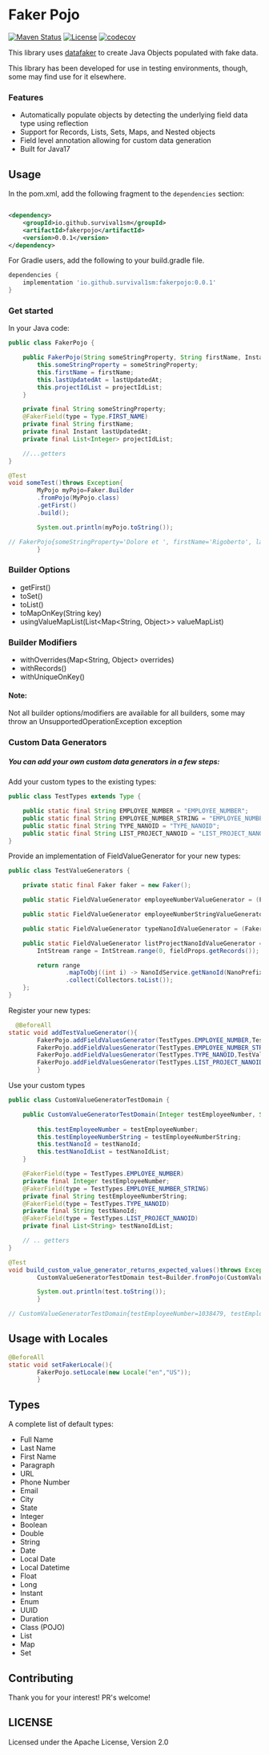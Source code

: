 # Faker Pojo

[![Maven Status](https://maven-badges.herokuapp.com/maven-central/net.datafaker/datafaker/badge.svg?style=flat)](http://mvnrepository.com/artifact/net.datafaker/datafaker)
[![License](http://img.shields.io/:license-apache-brightgreen.svg)](http://www.apache.org/licenses/LICENSE-2.0.html)
[![codecov](https://codecov.io/gh/datafaker-net/datafaker/branch/main/graph/badge.svg?token=FJ6EXMUTFD)](https://codecov.io/gh/datafaker-net/datafaker)

This library uses [datafaker](https://github.com/datafaker-net/datafaker) to create Java Objects populated with
fake data.

This library has been developed for use in testing environments, though, some may find use for it elsewhere.

### Features

* Automatically populate objects by detecting the underlying field data type using reflection
* Support for Records, Lists, Sets, Maps, and Nested objects
* Field level annotation allowing for custom data generation
* Built for Java17

## Usage

In the pom.xml, add the following fragment to the `dependencies` section:

```xml

<dependency>
    <groupId>io.github.survival1sm</groupId>
    <artifactId>fakerpojo</artifactId>
    <version>0.0.1</version>
</dependency>
```

For Gradle users, add the following to your build.gradle file.

```groovy
dependencies {
    implementation 'io.github.survival1sm:fakerpojo:0.0.1'
}

```

### Get started

In your Java code:

```java
public class FakerPojo {

	public FakerPojo(String someStringProperty, String firstName, Instant lastUpdatedAt, List<Integer> projectIdList) {
		this.someStringProperty = someStringProperty;
		this.firstName = firstName;
		this.lastUpdatedAt = lastUpdatedAt;
		this.projectIdList = projectIdList;
	}

	private final String someStringProperty;
	@FakerField(type = Type.FIRST_NAME)
	private final String firstName;
	private final Instant lastUpdatedAt;
	private final List<Integer> projectIdList;

	//...getters
}
```

```java
@Test
void someTest()throws Exception{
		MyPojo myPojo=Faker.Builder
		.fromPojo(MyPojo.class)
		.getFirst()
		.build();

		System.out.println(myPojo.toString());

// FakerPojo{someStringProperty='Dolore et ', firstName='Rigoberto', lastUpdatedAt=2019-07-05T02:37:58.910Z, projectIdList=[228099, 443978]}
		}
```

### Builder Options

* getFirst()
* toSet()
* toList()
* toMapOnKey(String key)
* usingValueMapList(List<Map<String, Object>> valueMapList)

### Builder Modifiers

* withOverrides(Map<String, Object> overrides)
* withRecords()
* withUniqueOnKey()

#### Note:

Not all builder options/modifiers are available for all builders, some may throw an UnsupportedOperationException
exception

### Custom Data Generators

##### You can add your own custom data generators in a few steps:

Add your custom types to the existing types:

```java
public class TestTypes extends Type {

	public static final String EMPLOYEE_NUMBER = "EMPLOYEE_NUMBER";
	public static final String EMPLOYEE_NUMBER_STRING = "EMPLOYEE_NUMBER_STRING";
	public static final String TYPE_NANOID = "TYPE_NANOID";
	public static final String LIST_PROJECT_NANOID = "LIST_PROJECT_NANOID";
}
```

Provide an implementation of FieldValueGenerator for your new types:

```java
public class TestValueGenerators {

	private static final Faker faker = new Faker();

	public static FieldValueGenerator employeeNumberValueGenerator = (FakerFieldProps fieldProps) -> faker.number().numberBetween(20, 1200000);

	public static FieldValueGenerator employeeNumberStringValueGenerator = (FakerFieldProps fieldProps) -> String.valueOf(faker.number().numberBetween(20, 1200000));

	public static FieldValueGenerator typeNanoIdValueGenerator = (FakerFieldProps fieldProps) -> NanoIdService.getNanoId(NanoPrefix.type);

	public static FieldValueGenerator listProjectNanoIdValueGenerator = (FakerFieldProps fieldProps) -> {
		IntStream range = IntStream.range(0, fieldProps.getRecords());

		return range
				.mapToObj((int i) -> NanoIdService.getNanoId(NanoPrefix.project))
				.collect(Collectors.toList());
	};
}
```

Register your new types:

```java
  @BeforeAll
static void addTestValueGenerator(){
		FakerPojo.addFieldValuesGenerator(TestTypes.EMPLOYEE_NUMBER,TestValueGenerators.employeeNumberValueGenerator);
		FakerPojo.addFieldValuesGenerator(TestTypes.EMPLOYEE_NUMBER_STRING,TestValueGenerators.employeeNumberStringValueGenerator);
		FakerPojo.addFieldValuesGenerator(TestTypes.TYPE_NANOID,TestValueGenerators.typeNanoIdValueGenerator);
		FakerPojo.addFieldValuesGenerator(TestTypes.LIST_PROJECT_NANOID,TestValueGenerators.listProjectNanoIdValueGenerator);
		}
```

Use your custom types

```java
public class CustomValueGeneratorTestDomain {

	public CustomValueGeneratorTestDomain(Integer testEmployeeNumber, String testEmployeeNumberString,
																				String testNanoId, List<String> testNanoIdList) {
		this.testEmployeeNumber = testEmployeeNumber;
		this.testEmployeeNumberString = testEmployeeNumberString;
		this.testNanoId = testNanoId;
		this.testNanoIdList = testNanoIdList;
	}

	@FakerField(type = TestTypes.EMPLOYEE_NUMBER)
	private final Integer testEmployeeNumber;
	@FakerField(type = TestTypes.EMPLOYEE_NUMBER_STRING)
	private final String testEmployeeNumberString;
	@FakerField(type = TestTypes.TYPE_NANOID)
	private final String testNanoId;
	@FakerField(type = TestTypes.LIST_PROJECT_NANOID)
	private final List<String> testNanoIdList;

	// .. getters
}
```

```java
@Test
void build_custom_value_generator_returns_expected_values()throws Exception{
		CustomValueGeneratorTestDomain test=Builder.fromPojo(CustomValueGeneratorTestDomain.class).getFirst().build();

		System.out.println(test.toString());
		}

// CustomValueGeneratorTestDomain{testEmployeeNumber=1038479, testEmployeeNumberString='651836', testNanoId='TYP-ltwtfbRFst', testNanoIdList=[PRJ-vNB8cnxlPk, PRJ-5CG0RSpDx4]}
```

Usage with Locales
-----

```java
@BeforeAll
static void setFakerLocale(){
		FakerPojo.setLocale(new Locale("en","US"));
		}
```

Types
-----

A complete list of default types:

* Full Name
* Last Name
* First Name
* Paragraph
* URL
* Phone Number
* Email
* City
* State
* Integer
* Boolean
* Double
* String
* Date
* Local Date
* Local Datetime
* Float
* Long
* Instant
* Enum
* UUID
* Duration
* Class (POJO)
* List
* Map
* Set

Contributing
-------------
Thank you for your interest! PR's welcome!

LICENSE
-------
Licensed under the Apache License, Version 2.0